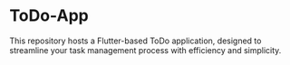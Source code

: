 # ToDo-App
This repository hosts a Flutter-based ToDo application, designed to streamline your task management process with efficiency and simplicity.
